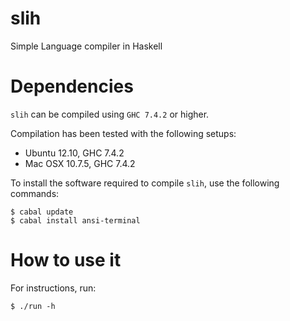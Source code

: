 slih
====

Simple Language compiler in Haskell

Dependencies
============

`slih` can be compiled using `GHC 7.4.2` or higher.

Compilation has been tested with the following setups:
* Ubuntu 12.10, GHC 7.4.2
* Mac OSX 10.7.5, GHC 7.4.2

To install the software required to compile `slih`, use the following commands:

```
$ cabal update
$ cabal install ansi-terminal
```

How to use it
=============

For instructions, run:

```
$ ./run -h
```
